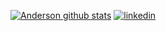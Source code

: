 [![Anderson github stats](https://github-readme-stats.vercel.app/api/top-langs/?username=AndersonVieir4&hide_progress=true)](https://github.com/AndersonVieir4/github-readme-stats) [![linkedin](https://img.shields.io/badge/LinkedIn-0077B5?style=for-the-badge&logo=linkedin&logoColor=white)](https://www.linkedin.com/in/anderson-vieira-da-rosa-2329a11a0)
